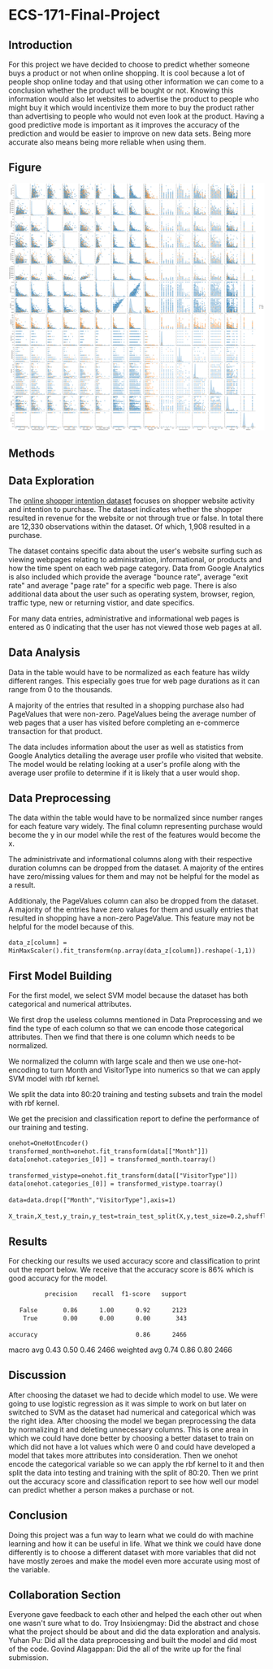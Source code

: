 ﻿# ECS-171-Final-Project

## Introduction
For this project we have decided to choose to predict whether someone buys a product or not when online shopping. It is cool because a lot of people shop online today and that using other information we can come to a conclusion 
whether the product will be bought or not. Knowing this information would also let websites to advertise the product to people who might buy it which would incentivize them more to buy the product rather than advertising to 
people who would not even look at the product. Having a good predictive mode is important as it improves the accuracy of the prediction and would be easier to improve on new data sets. Being more accurate also means being more 
reliable when using them.  

## Figure

![alt text](https://github.com/Tascate/ECS-171-Final-Project/blob/main/plots.png?raw=true)

## Methods
## Data Exploration

The [online shopper intention dataset](https://archive.ics.uci.edu/ml/datasets/Online+Shoppers+Purchasing+Intention+Dataset#) focuses on shopper website activity and intention to purchase. The dataset indicates whether the shopper resulted in revenue for the website or not through true or false. In total there are 12,330 observations within the dataset. Of which, 1,908 resulted in a purchase. 

The dataset contains specific data about the user's website surfing such as viewing webpages relating to administration, informational, or products and how the time spent on each web page category. Data from Google Analytics is also included which provide the average "bounce rate", average "exit rate" and average "page rate" for a specific web page. There is also additional data about the user such as operating system, browser, region, traffic type, new or returning vistior, and date specifics. 

For many data entries, administrative and informational web pages is entered as 0 indicating that the user has not viewed those web pages at all.

## Data Analysis

Data in the table would have to be normalized as each feature has wildy different ranges. This especially goes true for web page durations as it can range from 0 to the thousands.

A majority of the entries that resulted in a shopping purchase also had PageValues that were non-zero. PageValues being the average number of web pages that a user has visited before completing an e-commerce transaction for that product.

The data includes information about the user as well as statistics from Google Analytics detailing the average user profile who visited that website. The model would be relating looking at a user's profile along with the average user profile to determine if it is likely that a user would shop.

## Data Preprocessing

The data within the table would have to be normalized since number ranges for each feature vary widely. The final column representing purchase would become the y in our model while the rest of the features would become the x.

The administrivate and informational columns along with their respective duration columns can be dropped from the dataset. A majority of the entires have zero/missing values for them and may not be helpful for the model as a result.

Additionaly, the PageValues column can also be dropped from the dataset. A majority of the entries have zero values for them and usually entries that resulted in shopping have a non-zero PageValue. This feature may not be helpful for the model because of this.

```
data_z[column] = MinMaxScaler().fit_transform(np.array(data_z[column]).reshape(-1,1))
```

## First Model Building

For the first model, we select SVM model because the dataset has both categorical and numerical attributes. 

We first drop the useless columns mentioned in Data Preprocessing and we find the type of each column so that we can encode those categorical attributes. Then we find that there is one column which needs to be normalized.

We normalized the column with large scale and then we use one-hot-encoding to turn Month and VisitorType into numerics so that we can apply SVM model with rbf kernel.

We split the data into 80:20 training and testing subsets and train the model with rbf kernel.

We get the precision and classification report to define the performance of our training and testing.

```
onehot=OneHotEncoder()
transformed_month=onehot.fit_transform(data[["Month"]])
data[onehot.categories_[0]] = transformed_month.toarray()

transformed_vistype=onehot.fit_transform(data[["VisitorType"]])
data[onehot.categories_[0]] = transformed_vistype.toarray()

data=data.drop(["Month","VisitorType"],axis=1)

X_train,X_test,y_train,y_test=train_test_split(X,y,test_size=0.2,shuffle=True)
```

## Results
For checking our results we used accuracy score and classification to print out the report below. We receive that the accuracy score is 86% which is good accuracy for the model. 

              precision    recall  f1-score   support

       False       0.86      1.00      0.92      2123
        True       0.00      0.00      0.00       343

    accuracy                           0.86      2466
   macro avg       0.43      0.50      0.46      2466
weighted avg       0.74      0.86      0.80      2466


## Discussion
After choosing the dataset we had to decide which model to use. We were going to use logistic regression as it was simple to work on but later on switched to SVM as the dataset had numerical and categorical which was the right idea. 
After choosing the model we began preprocessing the data by normalizing it and deleting unnecessary columns. This is one area in which we could have done better by choosing a better dataset to train on which did not have a lot values which were 0 and could have developed a model that takes more attributes into consideration. 
Then we onehot encode the categorical variable so we can apply the rbf kernel to it and then split the data into testing and training with the split of 80:20. Then we print out the accuracy score and classification report to see how well our model can predict whether a person makes a purchase or not. 

## Conclusion 
Doing this project was a fun way to learn what we could do with machine learning and how it can be useful in life. What we think we could have done differently is to choose a different dataset with more variables that did not have mostly zeroes and make the model even more accurate using most of the variable.

## Collaboration Section
Everyone gave feedback to each other and helped the each other out when one wasn't sure what to do. 
Troy Insixiengmay: Did the abstract and chose what the project should be about and did the data exploration and analysis.
Yuhan Pu: Did all the data preprocessing and built the model and did most of the code.
Govind Alagappan: Did the all of the write up for the final submission.